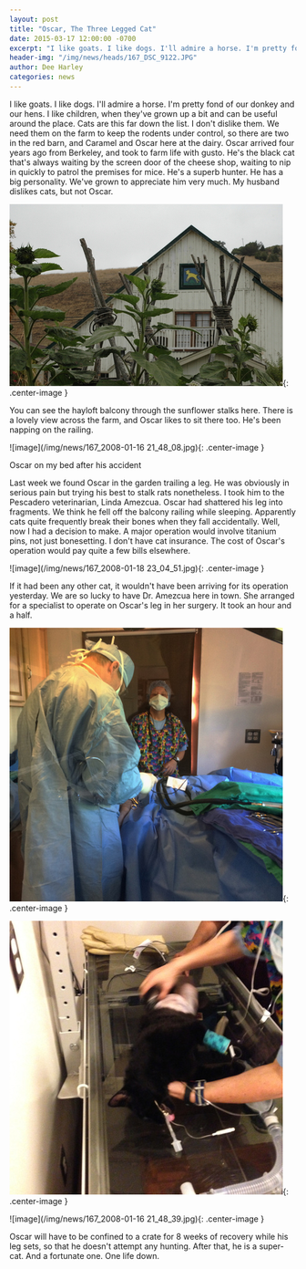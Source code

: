 ```yaml
---
layout: post
title: "Oscar, The Three Legged Cat"
date: 2015-03-17 12:00:00 -0700
excerpt: "I like goats. I like dogs. I'll admire a horse. I'm pretty fond of our donkey and our ..."
header-img: "/img/news/heads/167_DSC_9122.JPG"
author: Dee Harley
categories: news
---
```

I like goats. I like dogs. I'll admire a horse. I'm pretty fond of our
donkey and our hens. I like children, when they've grown up a bit and
can be useful around the place. Cats are this far down the list. I
don't dislike them. We need them on the farm to keep the rodents under
control, so there are two in the red barn, and Caramel and Oscar here
at the dairy. Oscar arrived four years ago from Berkeley, and took to
farm life with gusto. He's the black cat that's always waiting by the
screen door of the cheese shop, waiting to nip in quickly to patrol
the premises for mice. He's a superb hunter. He has a big personality.
We've grown to appreciate him very much. My husband dislikes cats, but
not Oscar.

![image](/img/news/167_DSC_1914.JPG){: .center-image }

You can see the hayloft balcony through the sunflower stalks here.
There is a lovely view across the farm, and Oscar likes to sit there
too. He's been napping on the railing.

![image](/img/news/167_2008-01-16 21_48_08.jpg){: .center-image }

Oscar on my bed after his accident

Last week we found Oscar in the garden trailing a leg. He was
obviously in serious pain but trying his best to stalk rats
nonetheless. I took him to the Pescadero veterinarian, Linda Amezcua.
Oscar had shattered his leg into fragments. We think he fell off the
balcony railing while sleeping. Apparently cats quite frequently break
their bones when they fall accidentally. Well, now I had a decision to
make. A major operation would involve titanium pins, not just
bonesetting. I don't have cat insurance. The cost of Oscar's operation
would pay quite a few bills elsewhere.

![image](/img/news/167_2008-01-18 23_04_51.jpg){: .center-image }

If it had been any other cat, it wouldn't have been arriving for its
operation yesterday. We are so lucky to have Dr. Amezcua here in town.
She arranged for a specialist to operate on Oscar's leg in her
surgery. It took an hour and a half.

![image](/img/news/167_oscarop.JPG){: .center-image }

![image](/img/news/167_oscarop2.JPG){: .center-image }



![image](/img/news/167_2008-01-16 21_48_39.jpg){: .center-image }

Oscar will have to be confined to a crate for 8 weeks of recovery
while his leg sets, so that he doesn't attempt any hunting. After
that, he is a super-cat. And a fortunate one. One life down.

